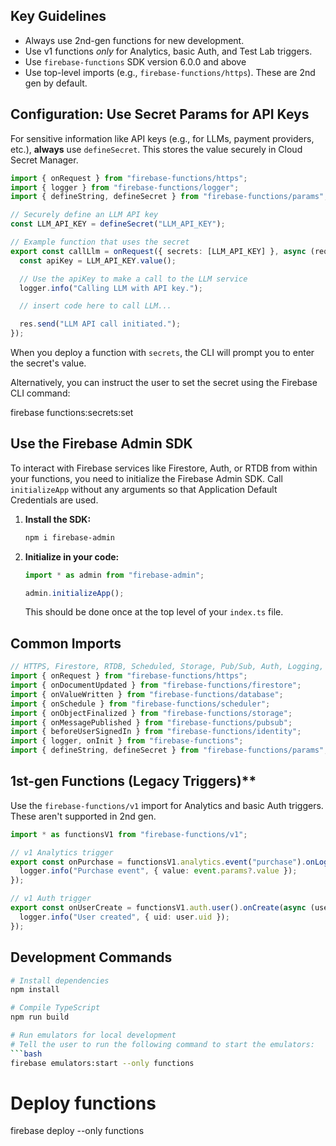 ## Key Guidelines

- Always use 2nd-gen functions for new development.
- Use v1 functions _only_ for Analytics, basic Auth, and Test Lab triggers.
- Use `firebase-functions` SDK version 6.0.0 and above
- Use top-level imports (e.g., `firebase-functions/https`). These are 2nd gen by default.

## Configuration: Use Secret Params for API Keys

For sensitive information like API keys (e.g., for LLMs, payment providers, etc.), **always** use `defineSecret`. This stores the value securely in Cloud Secret Manager.

```typescript
import { onRequest } from "firebase-functions/https";
import { logger } from "firebase-functions/logger";
import { defineString, defineSecret } from "firebase-functions/params";

// Securely define an LLM API key
const LLM_API_KEY = defineSecret("LLM_API_KEY");

// Example function that uses the secret
export const callLlm = onRequest({ secrets: [LLM_API_KEY] }, async (req, res) => {
  const apiKey = LLM_API_KEY.value();

  // Use the apiKey to make a call to the LLM service
  logger.info("Calling LLM with API key.");

  // insert code here to call LLM...

  res.send("LLM API call initiated.");
});
```

When you deploy a function with `secrets`, the CLI will prompt you to enter the secret's value.

Alternatively, you can instruct the user to set the secret using the Firebase CLI command:

firebase functions:secrets:set <NAME>

## Use the Firebase Admin SDK

To interact with Firebase services like Firestore, Auth, or RTDB from within your functions, you need to initialize the Firebase Admin SDK. Call `initializeApp` without any arguments so that Application Default Credentials are used.

1.  **Install the SDK:**

    ```bash
    npm i firebase-admin
    ```

2.  **Initialize in your code:**

    ```typescript
    import * as admin from "firebase-admin";

    admin.initializeApp();
    ```

    This should be done once at the top level of your `index.ts` file.

## Common Imports

```typescript
// HTTPS, Firestore, RTDB, Scheduled, Storage, Pub/Sub, Auth, Logging, Config
import { onRequest } from "firebase-functions/https";
import { onDocumentUpdated } from "firebase-functions/firestore";
import { onValueWritten } from "firebase-functions/database";
import { onSchedule } from "firebase-functions/scheduler";
import { onObjectFinalized } from "firebase-functions/storage";
import { onMessagePublished } from "firebase-functions/pubsub";
import { beforeUserSignedIn } from "firebase-functions/identity";
import { logger, onInit } from "firebase-functions";
import { defineString, defineSecret } from "firebase-functions/params";
```

## 1st-gen Functions (Legacy Triggers)\*\*

Use the `firebase-functions/v1` import for Analytics and basic Auth triggers. These aren't supported in 2nd gen.

```typescript
import * as functionsV1 from "firebase-functions/v1";

// v1 Analytics trigger
export const onPurchase = functionsV1.analytics.event("purchase").onLog(async (event) => {
  logger.info("Purchase event", { value: event.params?.value });
});

// v1 Auth trigger
export const onUserCreate = functionsV1.auth.user().onCreate(async (user) => {
  logger.info("User created", { uid: user.uid });
});
```

## Development Commands

````bash
# Install dependencies
npm install

# Compile TypeScript
npm run build

# Run emulators for local development
# Tell the user to run the following command to start the emulators:
```bash
firebase emulators:start --only functions
````

# Deploy functions

firebase deploy --only functions

```

```
